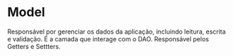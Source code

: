 # Model
Responsável por gerenciar os dados da aplicação, incluindo leitura, escrita e validação. É a camada que interage com o DAO. Responsável pelos Getters e Settters.
